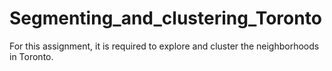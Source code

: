 # Segmenting_and_clustering_Toronto
For this assignment, it is required to explore and cluster the neighborhoods in Toronto.
